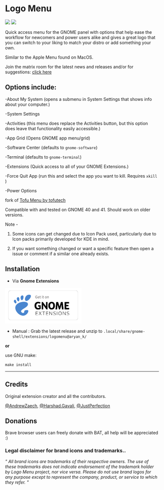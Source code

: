 # Logo Menu


<img src="https://github.com/Aryan20/Logomenu/blob/main/screenshot2.png" width=410>

<img src="https://github.com/Aryan20/Logomenu/blob/main/screenshot1.png" width=375>

Quick access menu for the GNOME panel with options that help ease the workflow for newcomers and power users alike and gives a great logo that you can switch to your liking to match your distro or add something your own.

Similar to the Apple Menu found on MacOS.

Join the matrix room for the latest news and releases and/or for suggestions: [click here](https://matrix.to/#/#logo-menu:matrix.org)


## Options include:

-About My System (opens a submenu in System Settings that shows info about your computer.)

-System Settings

-Activities (this menu does replace the Activities button, but this option does leave that functionality easily accessible.)

-App Grid (Opens GNOME app menu/grid)

-Software Center (defaults to `gnome-software`)

-Terminal (defaults to `gnome-terminal`)

-Extensions (Quick access to all of your GNOME Extensions.)

-Force Quit App (run this and select the app you want to kill. Requires `xkill` )

-Power Options

fork of [Tofu Menu by tofutech](https://github.com/tofutech/tofumenu)

Compatible with and tested on GNOME 40 and 41. Should work on older versions.

Note - 
1) Some icons can get changed due to Icon Pack used, particularly due to Icon packs primarily developed for KDE in mind.

2) If you want something changed or want a specific feature then open a issue or comment if a similar one already exists.


## Installation

*  Via **Gnome Extensions**
 
[<img src="https://github.com/andyholmes/gnome-shell-extensions-badge/raw/master/get-it-on-ego.png" width=250>](https://extensions.gnome.org/extension/4451/logo-menu/)

* Manual : Grab the latest release and unzip to `.local/share/gnome-shell/extensions/logomenu@aryan_k/`

**or**

use GNU make:

    make install


***

## Credits
Original extension creator and all the contributors.

[@AndrewZaech](https://github.com/AndrewZaech), [@Harshad.Gavali](https://gitlab.com/harshadgavali), [@JustPerfection](https://gitlab.com/justperfection.channel)

## Donations
Brave browser users can freely donate with BAT, all help will be appreciated :)


### Legal disclaimer for brand icons and trademarks..


*" All brand icons are trademarks of their respective owners. The use of these trademarks does not indicate endorsement of the trademark holder by Logo Menu project, nor vice versa. Please do not use brand logos for any purpose except to represent the company, product, or service to which they refer. "*
